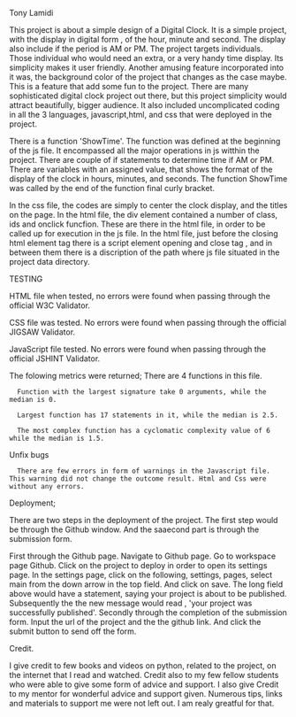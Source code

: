 
Tony Lamidi

This project is about a simple design of a Digital Clock. It is a simple project, with the display in digital form , of the hour, minute and second. The display also include if the period is AM or PM. The project targets individuals. Those individual who would need an extra, or a very handy time display. Its simplicity makes it user friendly. Another amusing feature incorporated into it was, the background color of the project that changes as the case maybe. This is a feature that add some fun to the project. There are many sophisticated digital clock project out there, but this project simplicity would attract beautifully, bigger audience. It also included uncomplicated coding in all the 3 languages, javascript,html, and css that were deployed in the project.

There is a function 'ShowTime'. The function was defined at the beginning of the js file. It encompassed all the major operations in js witthin the project. There are couple of if statements to determine time if AM or PM. There are variables with an assigned value, that shows the format of the display of the clock in hours, minutes, and seconds. The function ShowTime was called by the end of the function final curly bracket.

In the css file, the codes are simply to center the clock display, and the titles on the page. In the html file, the div element contained a number of class, ids and onclick funcfion. These are there in the html file, in order to be called up for execution in the js file.
In the html file, just before the closing html element tag </html> there is a script element opening and close tag , and in between them there is a discription of the path where js file situated in the project data  directory.

TESTING

HTML file when tested, no errors were found when passing through the official W3C Validator.

CSS file was tested. No errors were found when passing through the official JIGSAW Validator.

JavaScript file tested. No errors were found when passing through the official JSHINT Validator.
  
   The folowing metrics were returned;
      There are 4 functions in this file.

      Function with the largest signature take 0 arguments, while the median is 0.

      Largest function has 17 statements in it, while the median is 2.5.

      The most complex function has a cyclomatic complexity value of 6 while the median is 1.5.

Unfix bugs

      There are few errors in form of warnings in the Javascript file. This warning did not change the outcome result. Html and Css were without any errors.

Deployment;      

There are two steps in the deployment of the project. The first step would be through the Github window. And the saaecond part is through the submission form.

First through the Github page. Navigate to Github page.
   Go to workspace page Github.
   Click on the project to deploy in order to open its settings page.
   In the settings page, click on the following, settings, pages, select main from the down arrow in the top field. And click on save.
   The long field above would have a statement, saying your project is about to be published. Subsequently
   the the new message would read , 'your project was successfully published'.
Secondly through the completion of the submission form.
   Input the url of the project and the the github link. And click the submit button to send off the form.

Credit.

I give credit to few books and videos on python, related to the project, on the internet that I read and watched.
Credit also to my few fellow students who were able to give some form of advice and support.
I also give Credit to my mentor for wonderful advice and support given. Numerous tips, links and materials to support me were not left out. I am realy greatful for that.
